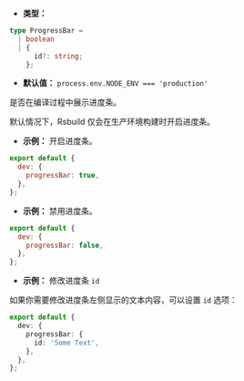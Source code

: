 - **类型：**

```ts
type ProgressBar =
  | boolean
  | {
      id?: string;
    };
```

- **默认值：** `process.env.NODE_ENV === 'production'`

是否在编译过程中展示进度条。

默认情况下，Rsbuild 仅会在生产环境构建时开启进度条。

- **示例：** 开启进度条。

```js
export default {
  dev: {
    progressBar: true,
  },
};
```

- **示例：** 禁用进度条。

```js
export default {
  dev: {
    progressBar: false,
  },
};
```

- **示例：** 修改进度条 `id`

如果你需要修改进度条左侧显示的文本内容，可以设置 `id` 选项：

```ts
export default {
  dev: {
    progressBar: {
      id: 'Some Text',
    },
  },
};
```
